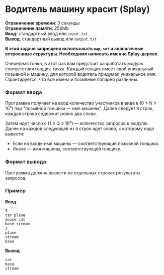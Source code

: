 # Водитель машину красит (Splay)

**Ограничение времени**: 3 секунды  
**Ограничение памяти**: 256Mb  
**Ввод**: стандартный ввод или `input.txt`  
**Вывод**: стандартный вывод или `output.txt`  

**В этой задаче запрещено использовать `map`, `set` и аналогичные встроенные структуры. Необходимо написать именно Splay-дерево.**

Очередная гонка, в этот раз вам предстоит разработать модуль соответствия гонщик-тачка. Каждый гонщик имеет свой уникальный позывной и машину, для которой водитель придумал уникальное имя. Гарантируется, что все имена и позывные попарно различны.

### Формат ввода
Программа получает на вход количество участников в виде `N` (0 ≤ N ≤ 10⁵) пар "позывной гонщика — имя машины". Далее следует `N` строк, каждая строка содержит ровно два слова.

Затем идет число `Q` (1 ≤ Q ≤ 10⁵) — количество запросов к модулю. Далее на каждой следующей из `Q` строк идет слово, к которому надо вывести:
- Если на входе имя машины — соответствующий позывной гонщика.
- Иначе — имя машины, соответствующей гонщику.

### Формат вывода
Программа должна вывести на отдельных строках результаты запросов.

### Пример
**Ввод**  
```
3
car plane
mouse cat
base stream
3
plane
stream
base
```

**Вывод**  
```
car
base
stream
```